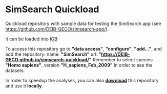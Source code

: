 # SimSearch Quickload
Quickload repository with sample data for testing the SimSearch app (see https://github.com/DEIB-GECO/simsearch-app/).

It can be loaded into [IGB](http://bioviz.org/igb/):

To access this repository go to **"data access"**, **"configure"**, **"add..."**, and add the repository: name: **"SimSearch"** url: **"https://DEIB-GECO.github.io/simsearch-quickload/"** Remember to select species **"Homo sapiens"**, version **"H_sapiens_Feb_2009"** in order to see the datasets.

In roder to speedup the analyses, you can also **[download](https://github.com/arnaudceol/simsearch-quickload/archive/gh-pages.zip)** this repository and use it **locally**.
